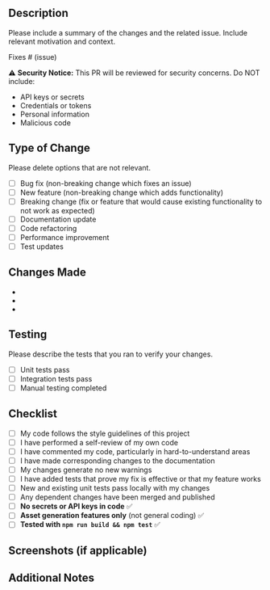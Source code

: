 ## Description
Please include a summary of the changes and the related issue. Include relevant motivation and context.

Fixes # (issue)

⚠️ **Security Notice:** This PR will be reviewed for security concerns. Do NOT include:
- API keys or secrets
- Credentials or tokens
- Personal information
- Malicious code

## Type of Change
Please delete options that are not relevant.

- [ ] Bug fix (non-breaking change which fixes an issue)
- [ ] New feature (non-breaking change which adds functionality)
- [ ] Breaking change (fix or feature that would cause existing functionality to not work as expected)
- [ ] Documentation update
- [ ] Code refactoring
- [ ] Performance improvement
- [ ] Test updates

## Changes Made
-
-
-

## Testing
Please describe the tests that you ran to verify your changes.

- [ ] Unit tests pass
- [ ] Integration tests pass
- [ ] Manual testing completed

## Checklist
- [ ] My code follows the style guidelines of this project
- [ ] I have performed a self-review of my own code
- [ ] I have commented my code, particularly in hard-to-understand areas
- [ ] I have made corresponding changes to the documentation
- [ ] My changes generate no new warnings
- [ ] I have added tests that prove my fix is effective or that my feature works
- [ ] New and existing unit tests pass locally with my changes
- [ ] Any dependent changes have been merged and published
- [ ] **No secrets or API keys in code** ✅
- [ ] **Asset generation features only** (not general coding) ✅
- [ ] **Tested with `npm run build && npm test`** ✅

## Screenshots (if applicable)

## Additional Notes